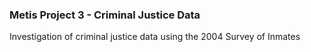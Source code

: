 ### Metis Project 3 - Criminal Justice Data

Investigation of criminal justice data using the 2004 Survey of Inmates
